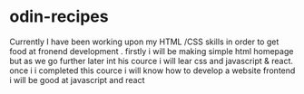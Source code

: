 # odin-recipes
Currently I have been working upon my HTML /CSS skills in order to get food at fronend development . firstly i will be making simple html homepage  but as we go further later int his cource i will lear css and javascript & react.
once i i completed this cource 
i will know how to develop a website frontend 
i will be good at javascript and react 